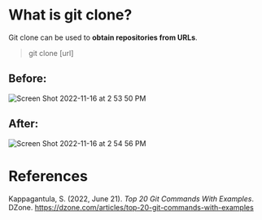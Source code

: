 # What is git clone? 

Git clone can be used to **obtain repositories from URLs**. 

> git clone [url]

## Before: 
![Screen Shot 2022-11-16 at 2 53 50 PM](https://user-images.githubusercontent.com/109105989/202280681-cc622ed2-30f9-435d-9ac1-65736b71d50d.png)


## After: 
![Screen Shot 2022-11-16 at 2 54 56 PM](https://user-images.githubusercontent.com/109105989/202280914-1e2534b9-150f-49ff-aaa1-0e2c1d30bb95.png)




# References 
Kappagantula, S. (2022, June 21). *Top 20 Git Commands With Examples*. DZone. <https://dzone.com/articles/top-20-git-commands-with-examples>
